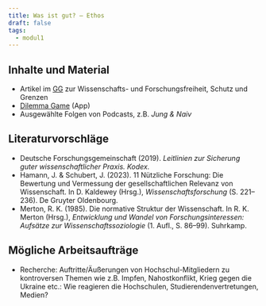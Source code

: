 ```yaml
---
title: Was ist gut? – Ethos
draft: false
tags:
  - modul1
---
```


## Inhalte und Material

- Artikel im [GG](https://www.gesetze-im-internet.de/gg/art_5.html#:~:text=%282%29%20Diese%20Rechte%20finden%20ihre,von%20der%20Treue%20zur%20Verfassung.) zur Wissenschafts- und Forschungsfreiheit, Schutz und Grenzen
- [Dilemma Game](https://www.eur.nl/en/about-eur/policy-and-regulations/integrity/research-integrity/dilemma-game) (App)
- Ausgewählte Folgen von Podcasts, z.B. _Jung & Naiv_

## Literaturvorschläge

- Deutsche Forschungsgemeinschaft (2019). _Leitlinien zur Sicherung guter wissenschaftlicher Praxis. Kodex._ 
- Hamann, J. & Schubert, J. (2023). 11 Nützliche Forschung: Die Bewertung und Vermessung der gesellschaftlichen Relevanz von Wissenschaft. In D. Kaldewey (Hrsg.), _Wissenschaftsforschung_ (S. 221–236). De Gruyter Oldenbourg.
- Merton, R. K. (1985). Die normative Struktur der Wissenschaft. In R. K. Merton (Hrsg.), _Entwicklung und Wandel von Forschungsinteressen: Aufsätze zur Wissenschaftssoziologie_ (1. Aufl., S. 86–99). Suhrkamp.

## Mögliche Arbeitsaufträge

- Recherche: Auftritte/Äußerungen von Hochschul-Mitgliedern zu kontroversen Themen wie z.B. Impfen, Nahostkonflikt, Krieg gegen die Ukraine etc.: Wie reagieren die Hochschulen, Studierendenvertretungen, Medien?